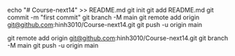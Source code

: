 echo "# Course-next14" >> README.md
git init
git add README.md
git commit -m "first commit"
git branch -M main
git remote add origin git@github.com:hinh3010/Course-next14.git
git push -u origin main

git remote add origin git@github.com:hinh3010/Course-next14.git
git branch -M main
git push -u origin main